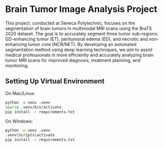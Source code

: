 # Brain Tumor Image Analysis Project

This project, conducted at Seneca Polytechnic, focuses on the segmentation of brain tumors in multimodal MRI scans using the BraTS 2020 dataset. The goal is to accurately segment three tumor sub-regions: GD-enhancing tumor (ET), peritumoral edema (ED), and necrotic and non-enhancing tumor core (NCR/NET). By developing an automated segmentation method using deep learning techniques, we aim to assist medical professionals in more efficiently and accurately analyzing brain tumor MRI scans for improved diagnosis, treatment planning, and monitoring.


## Setting Up Virtual Environment

On Mac/Linux:
```bash
python -m venv .venv
source .venv/bin/activate
pip install -r requirements.txt
```

On Windows:
```bash
python -m venv .venv
.venv\Scripts\activate
pip install -r requirements.txt
```

